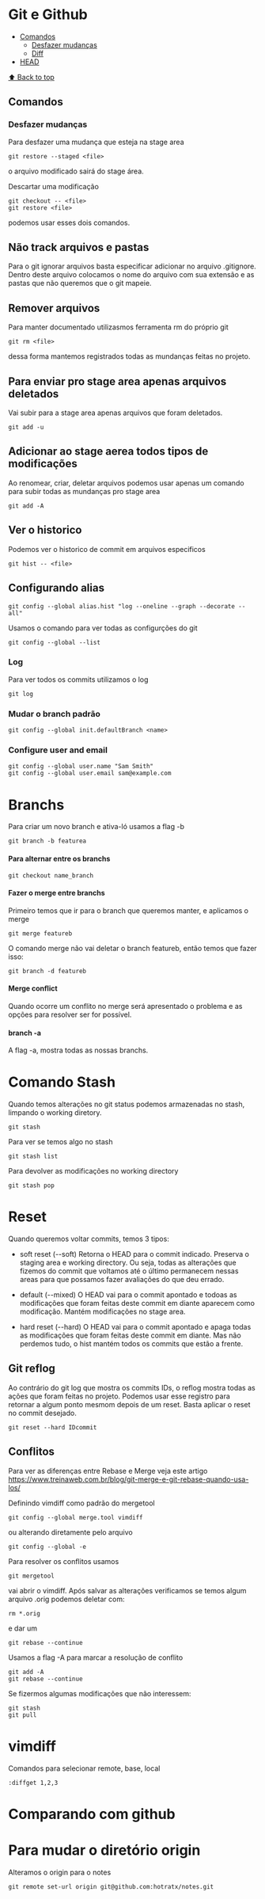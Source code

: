 # Git e Github

- [Comandos](#comandos)
  - [Desfazer mudanças](#desfazer-mudanças)
  - [Diff](#diff)
- [HEAD](#head)



[⬆️ Back to top](#tabela-conteúdo)<br>

## Comandos

### Desfazer mudanças
Para desfazer uma mudança que esteja na stage area

    git restore --staged <file>

o arquivo modificado sairá do stage área.

Descartar uma modificação

    git checkout -- <file>
    git restore <file>

podemos usar esses dois comandos.


## Não track arquivos e pastas
Para o git ignorar arquivos basta especificar adicionar no arquivo
.gitignore. Dentro deste arquivo colocamos o nome do arquivo com sua extensão e as pastas que não queremos que o git mapeie.

## Remover arquivos
Para manter documentado utilizasmos ferramenta rm do próprio git

    git rm <file>

dessa forma mantemos registrados todas as mundanças feitas no projeto.

## Para enviar pro stage area apenas arquivos deletados
Vai subir para a stage area apenas arquivos que foram deletados.

    git add -u

## Adicionar ao stage aerea todos tipos de modificações
Ao renomear, criar, deletar arquivos podemos usar apenas um
comando para subir todas as mundanças pro stage area

    git add -A

## Ver o historico
Podemos ver o historico de commit em arquivos especificos

    git hist -- <file>

## Configurando alias

    git config --global alias.hist "log --oneline --graph --decorate --all"

Usamos o comando para ver todas as configurções do git

    git config --global --list

### Log
Para ver todos os commits utilizamos o log

    git log


### Mudar o branch padrão

    git config --global init.defaultBranch <name>

### Configure user and email

    git config --global user.name "Sam Smith"
    git config --global user.email sam@example.com

# Branchs
Para criar um novo branch e ativa-ló usamos a flag -b

    git branch -b featurea

#### Para alternar entre os branchs

    git checkout name_branch

#### Fazer o merge entre branchs
Primeiro temos que ir para o branch que queremos manter, e aplicamos o merge

    git merge featureb

O comando merge não vai deletar o branch featureb, então temos que fazer isso:

    git branch -d featureb

#### Merge conflict
Quando ocorre um conflito no merge será apresentado o problema e as opções para
resolver ser for possível.

#### branch -a
A flag -a, mostra todas as nossas branchs.


# Comando Stash
Quando temos alterações no git status podemos armazenadas no stash, limpando o
working diretory.

    git stash

Para ver se temos algo no stash
    
    git stash list

Para devolver as modificações no working directory

    git stash pop

# Reset
Quando queremos voltar commits, temos 3 tipos:

* soft reset (--soft)
Retorna o HEAD para o commit indicado. Preserva o staging area e working directory.
Ou seja, todas as alterações que fizemos do commit que voltamos até o último
permanecem nessas areas para que possamos fazer avaliações do que deu errado.

* default (--mixed)
O HEAD vai para o commit apontado e todoas as modificações que foram feitas deste
commit em diante aparecem como modificação. Mantém modificações no stage area.

* hard reset (--hard)
O HEAD vai para o commit apontado e apaga todas as modificações que foram feitas
deste commit em diante. Mas não perdemos tudo, o hist mantém todos os commits
que estão a frente.

## Git reflog
Ao contrário do git log que mostra os commits IDs, o reflog mostra todas
as ações que foram feitas no projeto. Podemos usar esse registro para
retornar a algum ponto mesmom depois de um reset. Basta aplicar o reset no 
commit desejado.

    git reset --hard IDcommit



## Conflitos
Para ver as diferenças entre Rebase e Merge veja este artigo <https://www.treinaweb.com.br/blog/git-merge-e-git-rebase-quando-usa-los/>

Definindo vimdiff como padrão do mergetool

    git config --global merge.tool vimdiff

ou alterando diretamente pelo arquivo

    git config --global -e


Para resolver os conflitos usamos

    git mergetool

vai abrir o vimdiff.
Após salvar as alterações verificamos se temos algum arquivo .orig podemos deletar
com:

    rm *.orig

e dar um

    git rebase --continue

Usamos a flag -A para marcar a resolução de conflito

    git add -A
    git rebase --continue

Se fizermos algumas modificações que não interessem:
    
    git stash
    git pull

# vimdiff
Comandos para selecionar remote, base, local

    :diffget 1,2,3

# Comparando com github

# Para mudar o diretório origin
Alteramos o origin para o notes

    git remote set-url origin git@github.com:hotratx/notes.git


